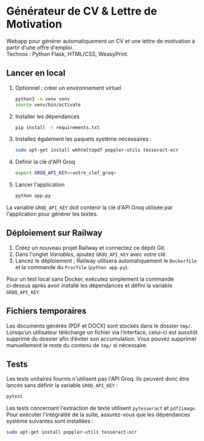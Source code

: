 # Générateur de CV & Lettre de Motivation

Webapp pour générer automatiquement un CV et une lettre de motivation à partir d'une offre d'emploi.  
Technos : Python Flask, HTML/CSS, WeasyPrint.

## Lancer en local

1. Optionnel : créer un environnement virtuel
   ```bash
   python3 -m venv venv
   source venv/bin/activate
   ```
2. Installer les dépendances
   ```bash
   pip install -r requirements.txt
   ```
3. Installez également les paquets système nécessaires :
   ```bash
   sudo apt-get install wkhtmltopdf poppler-utils tesseract-ocr
   ```
4. Définir la clé d'API Groq
   ```bash
   export GROQ_API_KEY=<votre_clef_groq>
   ```
5. Lancer l'application
   ```bash
   python app.py
   ```

La variable `GROQ_API_KEY` doit contenir la clé d'API Groq utilisée par
l'application pour générer les textes.

## Déploiement sur Railway

1. Créez un nouveau projet Railway et connectez ce dépôt Git.
2. Dans l'onglet *Variables*, ajoutez `GROQ_API_KEY` avec votre clé.
3. Lancez le déploiement ; Railway utilisera automatiquement le `Dockerfile`
   et la commande du `Procfile` (`python app.py`).

Pour un test local sans Docker, exécutez simplement la commande ci‑dessus
après avoir installé les dépendances et défini la variable `GROQ_API_KEY`.

## Fichiers temporaires

Les documents générés (PDF et DOCX) sont stockés dans le dossier `tmp/`. Lorsqu’un utilisateur télécharge un fichier via l’interface, celui-ci est aussitôt supprimé du dossier afin d’éviter son accumulation. Vous pouvez supprimer manuellement le reste du contenu de `tmp/` si nécessaire.

## Tests

Les tests unitaires fournis n'utilisent pas l'API Groq. Ils peuvent donc être lancés sans définir la variable `GROQ_API_KEY` :

```bash
pytest
```

Les tests concernant l'extraction de texte utilisent `pytesseract` et `pdf2image`. Pour exécuter l'intégralité de la suite, assurez-vous que les dépendances système suivantes sont installées :

```bash
sudo apt-get install poppler-utils tesseract-ocr
```
